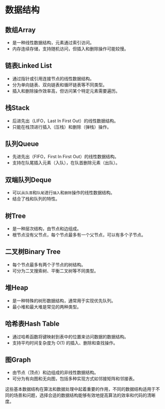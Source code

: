 # 数据结构

## 数组Array

- 是一种线性数据结构，元素通过索引访问。
- 内存连续存储，支持随机访问，但插入和删除操作可能较慢。



## 链表Linked List



- 通过指针或引用连接节点的线性数据结构。
- 分为单向链表、双向链表和循环链表等不同类型。
- 插入和删除操作效率高，但访问某个特定元素需要遍历。



## 栈Stack

- 后进先出（LIFO，Last In First Out）的线性数据结构。
- 只能在栈顶进行插入（压栈）和删除（弹栈）操作。



## 队列Queue

- 先进先出（FIFO，First In First Out）的线性数据结构。
- 支持在队尾插入元素（入队），在队首删除元素（出队）。



## 双端队列Deque

- 可以从`队首`和`队尾`进行`插入`和`删除`操作的线性数据结构。
- 结合了栈和队列的特性。



## 树Tree

- 是一种层次结构，由节点和边组成。
- 根节点没有父节点，每个节点最多有一个父节点，可以有多个子节点。



## 二叉树Binary Tree

- 每个节点最多有两个子节点的树结构。
- 可分为二叉搜索树、平衡二叉树等不同类型。



## 堆Heap

- 是一种特殊的树形数据结构，通常用于实现优先队列。
- 最小堆和最大堆是常见的两种类型。



## 哈希表Hash Table

- 通过哈希函数将键映射到表中的位置来访问数据的数据结构。
- 支持平均时间复杂度为 O(1) 的插入、删除和查找操作。



## 图Graph

- 由节点（顶点）和边组成的非线性数据结构。
- 可分为有向图和无向图，包括多种实现方式如邻接矩阵和邻接表。



这些基本数据结构在算法和数据处理中起着重要的作用，不同的数据结构适用于不同的场景和问题，选择合适的数据结构能够有效地提高算法的效率和代码的清晰度。
